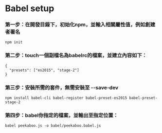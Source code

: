 # Babel setup
### 第一步：在開發目錄下，初始化npm，並輸入相關屬性值，例如創建者署名
```
npm init
```
### 第二步：touch一個副檔名為babelrc的檔案，並建立內容如下：
```
{
  "presets": ["es2015", "stage-2"]
}
```
### 第三步：安裝所需的套件，無需安裝至 --save-dev
```
npm install babel-cli babel-register babel-preset-es2015 babel-preset-stage-2
```
### 第四步：babel你指定的檔案，並輸出至指定位置：
```
babel peekaboo.js -o babel/peekaboo.babel.js
```